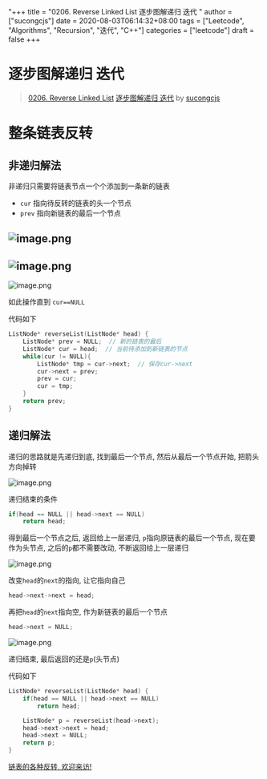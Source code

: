 "+++
title = "0206. Reverse Linked List 逐步图解递归 迭代 "
author = ["sucongcjs"]
date = 2020-08-03T06:14:32+08:00
tags = ["Leetcode", "Algorithms", "Recursion", "迭代", "C++"]
categories = ["leetcode"]
draft = false
+++

# 逐步图解递归 迭代

> [0206. Reverse Linked List](https://leetcode-cn.com/problems/reverse-linked-list/)
> [逐步图解递归 迭代](https://leetcode-cn.com/problems/reverse-linked-list/solution/zhu-bu-tu-jie-di-gui-die-dai-by-sucongcjs/) by [sucongcjs](https://leetcode-cn.com/u/sucongcjs/)

# 整条链表反转
## 非递归解法
非递归只需要将链表节点一个个添加到一条新的链表
- `cur` 指向待反转的链表的头一个节点
- `prev` 指向新链表的最后一个节点


![image.png](https://pic.leetcode-cn.com/7a160b91f4c60a0d7eca56cdd4f8d930b83f3e043c2a333537a53c778bfb1367-image.png)
---


![image.png](https://pic.leetcode-cn.com/629a7e857b15925fcb467a6dc843f5d9d50015866c28222e6ca17bf245b79b94-image.png)
---

![image.png](https://pic.leetcode-cn.com/9b42e83869a4baf11f1bf7cb8c07f6d1b07ef4adf528493321266f927dae40b9-image.png)


如此操作直到 `cur==NULL`

代码如下
```cpp
ListNode* reverseList(ListNode* head) {
    ListNode* prev = NULL;  // 新的链表的最后
    ListNode* cur = head;  // 当前待添加到新链表的节点
    while(cur != NULL){
        ListNode* tmp = cur->next;  // 保存cur->next
        cur->next = prev;
        prev = cur;
        cur = tmp;
    }
    return prev;
}
```

## 递归解法
递归的思路就是先递归到底, 找到最后一个节点, 然后从最后一个节点开始, 把箭头方向掉转

![image.png](https://pic.leetcode-cn.com/f776160e91490609ec4d589207ebddbf02f210f17b83c875b89d2e4269c64b06-image.png)


递归结束的条件
```cpp
if(head == NULL || head->next == NULL) 
    return head;
```
得到最后一个节点之后, 返回给上一层递归, `p`指向原链表的最后一个节点, 现在要作为头节点, 之后的`p`都不需要改动, 不断返回给上一层递归

![image.png](https://pic.leetcode-cn.com/48f2b1894560d7b564e3e65382c13a156be070ac1f4a04d4d75c84f5f7930cf2-image.png)


改变`head`的`next`的指向, 让它指向自己
```cpp
head->next->next = head;
```
再把`head`的`next`指向空, 作为新链表的最后一个节点
```cpp
head->next = NULL;
```

![image.png](https://pic.leetcode-cn.com/a2360c321eb4717ce0139038476faea6ebb2602efde0935825a150e7f7efa810-image.png)

递归结束, 最后返回的还是`p`(头节点)

代码如下
```cpp
ListNode* reverseList(ListNode* head) {
    if(head == NULL || head->next == NULL) 
        return head;

    ListNode* p = reverseList(head->next);
    head->next->next = head;
    head->next = NULL;
    return p;
}
```

[链表的各种反转, 欢迎来访!](http://www.sucong.top/archives/%E5%90%83%E9%80%8F%E9%93%BE%E8%A1%A8%E5%8F%8D%E8%BD%AC)